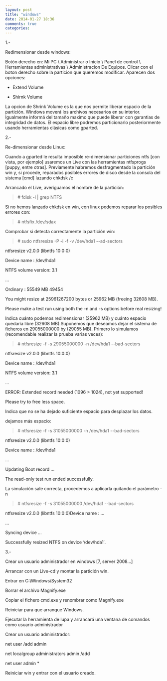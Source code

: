 ```yaml
---
layout: post
title: "windows"
date: 2014-01-27 18:36
comments: true
categories: 
---
```

1.-

Redimensionar desde windows: 

Botón derecho en: Mi PC \ Administrar o Inicio \ Panel de control \ Herramientas administrativas \ Administracion De Equipos. Clicar con el boton derecho sobre la particion que queremos modificar. Aparecen dos opciones: 

* Extend Volume 

* Shirnk Volume 

La opcion de Shrink Volume es la que nos permite liberar espacio de la partición. Windows moverá los archivos necesarios en su interior. Igualmente informá del tamaño maximo que puede liberar con garantias de integridad de datos. El espacio libre podremos particionarlo posteriormente usando herramientas clásicas como gparted. 

2.-

Re-dimensionar desde Linux: 

Cuando a gparted le resulta imposible re-dimensionar particiones ntfs [con vista, por ejemplo] usaremos un Live con las herramientas ntfsprogs [puppy, entre otras]. Previamente habremos desfragmentado la partición win y, si procede, reparados posibles errores de disco desde la consola del sistema [cmd] lazando chkdsk /c 

Arrancado el Live, averiguamos el nombre de la partición: 

>\# fdisk -l | grep NTFS 

Si no hemos lanzado chkdsk en win, con linux podemos reparar los posibles errores con: 

>\# ntfsfix /dev/sdax 

Comprobar si detecta correctamente la partición win: 

>\# sudo ntfsresize -P -i -f -v /dev/hda1 --ad-sectors 

ntfsresize v2.0.0 (libntfs 10:0:0) 

Device name : /dev/hda1 

NTFS volume version: 3.1 

... 

Ordinary : 55549 MB 49454 

You might resize at 25961267200 bytes or 25962 MB (freeing 32608 MB). 

Please make a test run using both the -n and -s options before real resizing! 

Indica cuánto podemos redimensionar (25962 MB) y cuánto espacio quedaría libre (32608 MB).Suponemos que deseamos dejar el sistema de ficheros en 29055000000 by (29055 MB). Primero lo simulamos (recomendable realizar la prueba varias veces): 

>\# ntfsresize -f -s 29055000000 -n /dev/hda1 --bad-sectors 

ntfsresize v2.0.0 (libntfs 10:0:0) 

Device name : /dev/hda1 

NTFS volume version: 3.1 

... 

ERROR: Extended record needed (1096 > 1024), not yet supported! 

Please try to free less space. 

Indica que no se ha dejado suficiente espacio para desplazar los datos. 

dejamos más espacio: 

>\# ntfsresize -f -s 31055000000 -n /dev/hda1 --bad-sectors 

ntfsresize v2.0.0 (libntfs 10:0:0) 

Device name : /dev/hda1 

... 

Updating Boot record … 

The read-only test run ended successfully. 

La simulación sale correcta, procedemos a aplicarla quitando el parámetro -n

>\# ntfsresize -f -s 31055000000 /dev/hda1 --bad-sectors 

ntfsresize v2.0.0 (libntfs 10:0:0)Device name : ... 

... 

Syncing device … 

Successfully resized NTFS on device ‘/dev/hda1′. 

3.-

Crear un usuario administrador en windows [7, server 2008...] 

Arrancar con un Live-cd y montar la partición win. 

Entrar en C:\Windows\System32 

Borrar el archivo Magnify.exe 

Copiar el fichero cmd.exe y renombrar como Magnify.exe 

Reiniciar para que arranque Windows. 

Ejecutar la herramienta de lupa y arrancará una ventana de comandos como usuario administrador 

Crear un usuario administrador: 

net user /add admin 

net localgroup administrators admin /add 

net user admin * 

Reiniciar win y entrar con el usuario creado.

